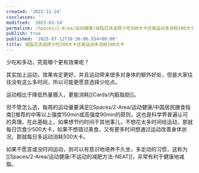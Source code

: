 ```yaml
---
created: '2022-11-24'
cssclasses: ''
modified: '2023-03-14'
permalink: /Spaces/2-Area/运动健康/减脂应该选择少吃500大卡还是运动多消耗500大卡.md
publish: true
published: '2025-07-12T18:36:06.554+08:00'
title: 减脂应该选择少吃500大卡还是运动多消耗500大卡
---
```

少吃和多动，究竟哪个更有效果呢？

其实加上运动，效果肯定更好，并且运动带来很多对身体的额外好处，但是大家往往没有这么多时间，所以可能更愿意选择少吃点。

运动相比于降低热量摄入，更能消耗[[Cards/内脏脂肪]]。

但不管怎么选，每周的运动量要满足[[Spaces/2-Area/运动健康/中国居民膳食指南]]推荐的中等以上强度150min或高强度90min的原则，这也是科学界普遍认可的真理。在此基础上，如果想节约时间干其他事儿，不想花太多时间给运动，那就每日饮食少500大卡，如果不想错过美食，又有更多时间想通过运动改善身体状况，那就每日多运动消耗500大卡。

如果不愿意或没时间运动，则可以有意识地培养不久坐，多走动的习惯，这称为[[Spaces/2-Area/运动健康/不运动的减肥方法-NEAT]]，非常有利于健康地减脂。